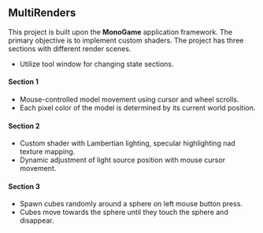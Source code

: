 ## MultiRenders

This project is built upon the **MonoGame** application framework. The primary objective is to implement custom shaders. The project has three sections with different render scenes. 
- Utilize tool window for changing state sections.
#### Section 1
- Mouse-controlled model movement using cursor and wheel scrolls. 
- Each pixel color of the model is determined by its current world position. 
#### Section 2

- Custom shader with Lambertian lighting, specular highlighting nad texture mapping.
- Dynamic adjustment of light source position with mouse cursor movement.
#### Section 3

- Spawn cubes randomly around a sphere on left mouse button press.
- Cubes move towards the sphere until they touch the sphere and disappear.
